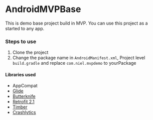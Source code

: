 # AndroidMVPBase
This is demo base project build in MVP. You can use this project as a started to any app. 


### Steps to use 
1. Clone the project
2. Change the package name in `AndroidManifest.xml`, Project level `build.gradle` and replace `com.niel.mvpdemo` to yourPackage

#### Libraries used
* AppCompat
* [Glide][1]
* [Butterknife][2]
* [Retrofit 2.1][3]
* [Timber][4]
* [Crashlytics][5]



[1]: https://github.com/bumptech/glide
[2]: https://github.com/JakeWharton/butterknife
[3]: https://github.com/square/retrofit
[4]: https://github.com/JakeWharton/timber
[5]: http://try.crashlytics.com/sdk-android/

